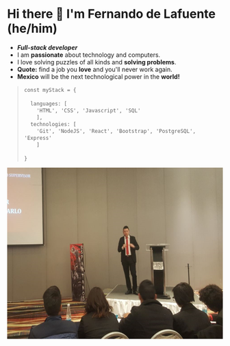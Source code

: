 # Hi there 👋 I'm Fernando de Lafuente (he/him)

- ***Full-stack developer***
- I am **passionate** about technology and computers.
- I love solving puzzles of all kinds and **solving problems**. 
- **Quote:** find a job you **love** and you'll never work again. 
- **Mexico** will be the next technological power in the **world!**

>     const myStack = {
> 
>       languages: [
>         'HTML', 'CSS', 'Javascript', 'SQL'
>         ],
>       technologies: [
>         'Git', 'NodeJS', 'React', 'Bootstrap', 'PostgreSQL', 'Express'
>         ] 
>       
>     }

<div align="center"><img src="https://github.com/Lfer1111/Lfer1111/blob/main/fer_exponiendo.png" width="600px" height="400px"></div>
